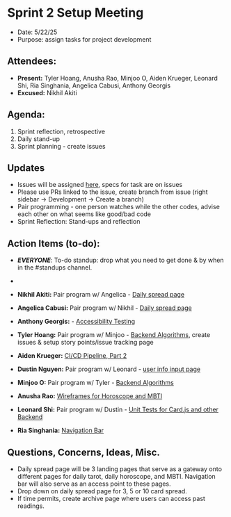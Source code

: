 # Sprint 2 Setup Meeting

- Date: 5/22/25
- Purpose: assign tasks for project development

## Attendees:

- **Present:** Tyler Hoang, Anusha Rao, Minjoo O, Aiden Krueger, Leonard Shi, Ria Singhania, Angelica Cabusi, Anthony Georgis
- **Excused:** Nikhil Akiti

## Agenda:

1. Sprint reflection, retrospective
2. Daily stand-up
3. Sprint planning - create issues

## Updates

- Issues will be assigned [here](https://github.com/cse110-sp25-group16/cse110-sp25-group16/issues), specs for task are on issues
- Please use PRs linked to the issue, create branch from issue (right sidebar -> Development -> Create a branch)
- Pair programming - one person watches while the other codes, advise each other on what seems like good/bad code
- Sprint Reflection: Stand-ups and reflection

## Action Items (to-do):

- **_EVERYONE_**: To-do standup: drop what you need to get done & by when in the #standups channel.
-

- **Nikhil Akiti:** Pair program w/ Angelica - [Daily spread page](https://github.com/cse110-sp25-group16/cse110-sp25-group16/issues/66)
- **Angelica Cabusi:** Pair program w/ Nikhil - [Daily spread page](https://github.com/cse110-sp25-group16/cse110-sp25-group16/issues/66)
- **Anthony Georgis:** - [Accessibility Testing](https://github.com/cse110-sp25-group16/cse110-sp25-group16/issues/69)
- **Tyler Hoang:** Pair program w/ Minjoo - [Backend Algorithms](https://github.com/cse110-sp25-group16/cse110-sp25-group16/issues/64), create issues & setup story points/issue tracking page
- **Aiden Krueger:** [CI/CD Pipeline, Part 2](https://github.com/cse110-sp25-group16/cse110-sp25-group16/issues/63)
- **Dustin Nguyen:** Pair program w/ Leonard - [user info input page](https://github.com/cse110-sp25-group16/cse110-sp25-group16/issues/68)
- **Minjoo O:** Pair program w/ Tyler - [Backend Algorithms](https://github.com/cse110-sp25-group16/cse110-sp25-group16/issues/64)
- **Anusha Rao:** [Wireframes for Horoscope and MBTI](https://github.com/cse110-sp25-group16/cse110-sp25-group16/issues/65)
- **Leonard Shi:** Pair program w/ Dustin - [Unit Tests for Card.js and other Backend](https://github.com/cse110-sp25-group16/cse110-sp25-group16/issues/68)
- **Ria Singhania:** [Navigation Bar](https://github.com/cse110-sp25-group16/cse110-sp25-group16/issues/67)

## Questions, Concerns, Ideas, Misc.

- Daily spread page will be 3 landing pages that serve as a gateway onto different pages for daily tarot, daily horoscope, and MBTI. Navigation bar will also serve as an access point to these pages.
- Drop down on daily spread page for 3, 5 or 10 card spread.
- If time permits, create archive page where users can access past readings.
